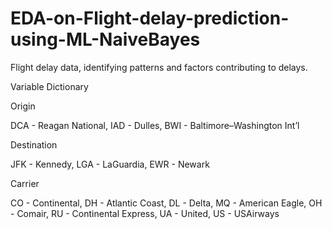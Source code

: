 # EDA-on-Flight-delay-prediction-using-ML-NaiveBayes

Flight delay data, identifying patterns and factors contributing to delays.


Variable Dictionary


Origin 

DCA - Reagan National,
IAD - Dulles,
BWI - Baltimore–Washington Int’l


Destination 

JFK - Kennedy,
LGA - LaGuardia,
EWR - Newark

Carrier 

CO - Continental,
DH - Atlantic Coast,
DL - Delta,
MQ - American Eagle,
OH - Comair,
RU - Continental Express,
UA - United,
US - USAirways
